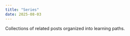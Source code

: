 ```yaml
---
title: "Series"
date: 2025-08-03
---
```


Collections of related posts organized into learning paths.
